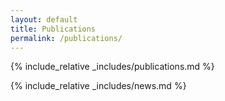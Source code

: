 ```yaml
---
layout: default
title: Publications
permalink: /publications/
---
```


{% include_relative _includes/publications.md %}

{% include_relative _includes/news.md %}